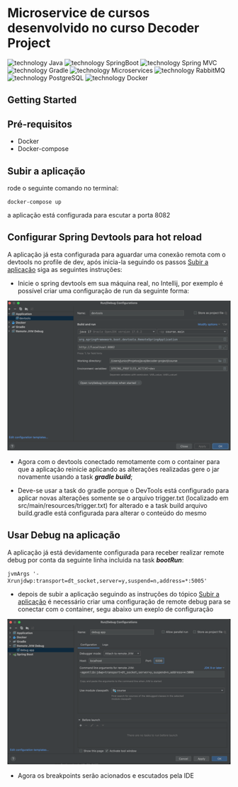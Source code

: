 # Microservice de cursos desenvolvido no curso Decoder Project

![technology Java](https://img.shields.io/badge/techonolgy-Java-success)
![technology SpringBoot](https://img.shields.io/badge/techonolgy-SpringBoot-success)
![technology Spring MVC](https://img.shields.io/badge/techonolgy-SpringMVC-success)
![technology Gradle](https://img.shields.io/badge/techonolgy-Gradle-success)
![technology Microservices](https://img.shields.io/badge/techonolgy-Microservices-red)
![technology RabbitMQ](https://img.shields.io/badge/techonolgy-RabbitMQ-red)
![technology PostgreSQL](https://img.shields.io/badge/techonolgy-PostgreSQL-blue)
![technology Docker](https://img.shields.io/badge/techonolgy-Docker-blue)

## Getting Started

## Pré-requisitos

- Docker
- Docker-compose

## Subir a aplicação

rode o seguinte comando no terminal:

```
docker-compose up
```

a aplicação está configurada para escutar a porta 8082

## Configurar Spring Devtools para hot reload

A aplicação já esta configurada para aguardar uma conexão remota com o devtools no profile de dev, após inicia-la seguindo os passos [Subir a aplicação](#subir-a-aplicação) siga as seguintes instruções:

* Inicie o spring devtools em sua máquina real, no Intellij, por exemplo é possível criar uma configuração de run da seguinte forma:

![Exemplo de running do DevTools](./images-readme/devtools-running-config.png)

* Agora com o devtools conectado remotamente com o container para que a aplicação reinicie aplicando as alterações realizadas gere o jar novamente usando a task **_gradle build_**;

* Deve-se usar a task do gradle porque o DevTools está configurado para aplicar novas alterações somente se o arquivo trigger.txt (localizado em src/main/resources/trigger.txt) for alterado e a task build arquivo build.gradle está configurada para alterar o conteúdo do mesmo


## Usar Debug na aplicação

A aplicação já está devidamente configurada para receber realizar remote debug por conta da seguinte linha incluida na task **_bootRun_**:

```
jvmArgs '-Xrunjdwp:transport=dt_socket,server=y,suspend=n,address=*:5005'
```

* depois de subir a aplicação seguindo as instruções do tópico [Subir a aplicação](#subir-a-aplicação) é necessário criar uma configuração de remote debug para se conectar com o container, segu abaixo um exeplo de configuração


![Exemplo de configuração para remote debug](./images-readme/remote-debug-config.png)

* Agora os breakpoints serão acionados e escutados pela IDE